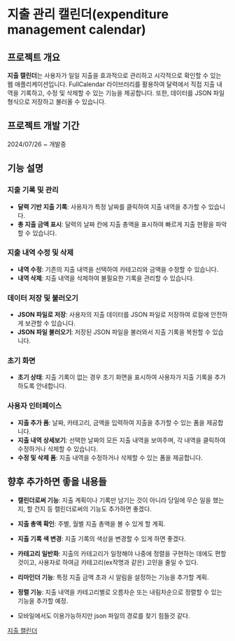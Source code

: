 # 지출 관리 캘린더(expenditure management calendar)

## 프로젝트 개요
**지출 캘린더**는 사용자가 일일 지출을 효과적으로 관리하고 시각적으로 확인할 수 있는 웹 애플리케이션입니다. FullCalendar 라이브러리를 활용하여 달력에서 직접 지출 내역을 기록하고, 수정 및 삭제할 수 있는 기능을 제공합니다. 또한, 데이터를 JSON 파일 형식으로 저장하고 불러올 수 있습니다.

## 프로젝트 개발 기간
2024/07/26 ~ 개발중

## 기능 설명

### **지출 기록 및 관리**
- **달력 기반 지출 기록**: 사용자가 특정 날짜를 클릭하여 지출 내역을 추가할 수 있습니다.
- **총 지출 금액 표시**: 달력의 날짜 칸에 지출 총액을 표시하여 빠르게 지출 현황을 파악할 수 있습니다.

### **지출 내역 수정 및 삭제**
- **내역 수정**: 기존의 지출 내역을 선택하여 카테고리와 금액을 수정할 수 있습니다.
- **내역 삭제**: 지출 내역을 삭제하여 불필요한 기록을 관리할 수 있습니다.

### **데이터 저장 및 불러오기**
- **JSON 파일로 저장**: 사용자의 지출 데이터를 JSON 파일로 저장하여 로컬에 안전하게 보관할 수 있습니다.
- **JSON 파일 불러오기**: 저장된 JSON 파일을 불러와서 지출 기록을 복원할 수 있습니다.

### **초기 화면**
- **초기 상태**: 지출 기록이 없는 경우 초기 화면을 표시하여 사용자가 지출 기록을 추가하도록 안내합니다.

### **사용자 인터페이스**
- **지출 추가 폼**: 날짜, 카테고리, 금액을 입력하여 지출을 추가할 수 있는 폼을 제공합니다.
- **지출 내역 상세보기**: 선택한 날짜의 모든 지출 내역을 보여주며, 각 내역을 클릭하여 수정하거나 삭제할 수 있습니다.
- **수정 및 삭제 폼**: 지출 내역을 수정하거나 삭제할 수 있는 폼을 제공합니다.

## 향후 추가하면 좋을 내용들
- **캘린더로써 기능**: 지출 계획이나 기록만 남기는 것이 아니라 당일에 무슨 일을 했는지, 할 건지 등 캘린더로써의 기능도 추가하면 좋겠다.
- **지출 총액 확인**: 주별, 월별 지출 총액을 볼 수 있게 할 계획.
- **지출 기록 색 변경**: 지출 기록의 색상을 변경할 수 있게 하면 좋겠다.
- **카테고리 일반화**: 지출의 카테고리가 일정해야 나중에 정렬을 구현하는 데에도 편할 것이고, 사용자로 하여금 카테고리(ex작명과 같은) 고민을 줄일 수 있다.
- **리마인더 기능**: 특정 지출 금액 초과 시 알림을 설정하는 기능을 추가할 계획.
- **정렬 기능**: 지출 내역을 카테고리별로 오름차순 또는 내림차순으로 정렬할 수 있는 기능을 추가할 예정.

- 모바일에서도 이용가능하지만 json 파일의 경로를 찾기 힘들것 같다.

<p><a href="https://jshman.github.io/web/simulator/inArmy/EMC/source/index.html" target="_blank" rel="noopener noreferrer">지출 캘린더</a></p>
